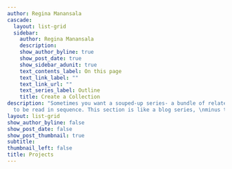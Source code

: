 ```yaml
---
author: Regina Manansala
cascade:
  layout: list-grid
  sidebar:
    author: Regina Manansala
    description: 
    show_author_byline: true
    show_post_date: true
    show_sidebar_adunit: true
    text_contents_label: On this page
    text_link_label: ""
    text_link_url: ""
    text_series_label: Outline
    title: Create a Collection
description: "Sometimes you want a souped-up series- a bundle of related pages \nmeant
  to be read in sequence. This section is like a blog series, \nminus the blog.\n"
layout: list-grid
show_author_byline: false
show_post_date: false
show_post_thumbnail: true
subtitle: 
thumbnail_left: false
title: Projects
---
```

